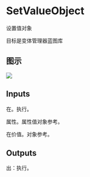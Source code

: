 # SetValueObject

设置值对象

目标是变体管理器蓝图库

## 图示

![]($-20221218-21241388.png)

## Inputs

在。执行。

属性。属性值对象参考。

在价值。对象参考。  

## Outputs

出：执行。
